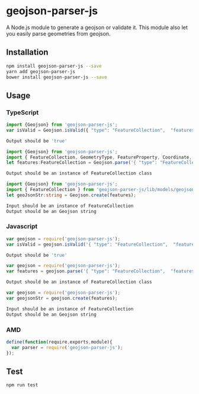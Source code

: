 # geojson-parser-js
A Node.js module to generate a geojson or validate it. This module also let you easily parse geometries from geojson.
## Installation 
```sh
npm install geojson-parser-js --save
yarn add geojson-parser-js
bower install geojson-parser-js --save
```
## Usage
### TypeScript
```typescript
import {Geojson} from 'geojson-parser-js';
var isValid = Geojson.isValid({ "type": "FeatureCollection",  "features": [] });
```
```sh
Output should be 'true'
```
```typescript
import {Geojson} from 'geojson-parser-js';
import { FeatureCollection, GeometryType, FeatureProperty, Coordinate, Geometry, Point, LineString, Polygon, PolygonWithHole, MultiPoint, MultiLineString, MultiPolygon } from 'geojson-parser-js/lib/models/geojson';
let features:FeatureCollection = Geojson.parse('{ "type": "FeatureCollection",  "features": [] }');
```
```sh
Output should be an instance of FeatureCollection class
```
```typescript
import {Geojson} from 'geojson-parser-js';
import { FeatureCollection } from 'geojson-parser-js/lib/models/geojson';
let geoJsonStr:string = Geojson.create(features);
```
```sh
Input should be an instance of FeatureCollection
Output should be an Geojson string
```
### Javascript
```javascript
var geojson = require('geojson-parser-js');
var isValid = geojson.isValid('{ "type": "FeatureCollection",  "features": [] }');
```
```sh
Output should be 'true'
```
```javascript
var geojson = require('geojson-parser-js');
var features = geojson.parse('{ "type": "FeatureCollection",  "features": [] }');
```
```sh
Output should be an instance of FeatureCollection class
```
```javascript
var geojson = require('geojson-parser-js');
var geojsonStr = geojson.create(features);
```
```sh
Input should be an instance of FeatureCollection
Output should be an Geojson string
```
### AMD
```javascript
define(function(require,exports,module){
  var parser = require('geojson-parser-js');
});
```
## Test 
```sh
npm run test
```